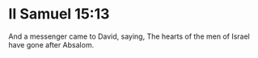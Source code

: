 # II Samuel 15:13

And a messenger came to David, saying, The hearts of the men of Israel have gone after Absalom.
